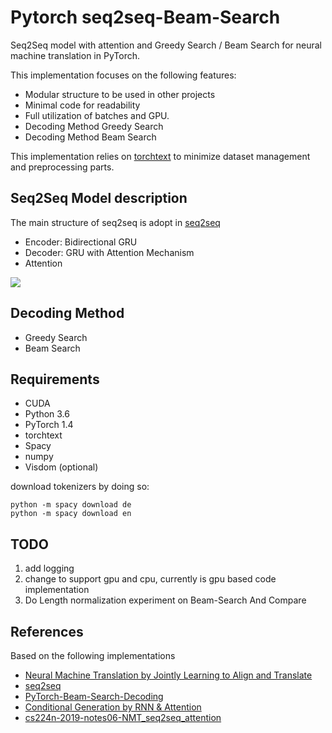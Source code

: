 # Pytorch seq2seq-Beam-Search
Seq2Seq model with attention and Greedy Search / Beam Search for neural machine translation in PyTorch.

This implementation focuses on the following features:

- Modular structure to be used in other projects
- Minimal code for readability
- Full utilization of batches and GPU.
- Decoding Method Greedy Search
- Decoding Method Beam Search

This implementation relies on [torchtext](https://github.com/pytorch/text) to minimize dataset management and preprocessing parts.

## Seq2Seq Model description
The main structure of seq2seq is adopt in [seq2seq](https://github.com/keon/seq2seq)
* Encoder: Bidirectional GRU
* Decoder: GRU with Attention Mechanism
* Attention

![](http://www.wildml.com/wp-content/uploads/2015/12/Screen-Shot-2015-12-30-at-1.16.08-PM.png)

## Decoding Method
* Greedy Search
* Beam Search

## Requirements

* CUDA
* Python 3.6
* PyTorch 1.4
* torchtext
* Spacy
* numpy
* Visdom (optional)

download tokenizers by doing so:
```
python -m spacy download de
python -m spacy download en
```

## TODO
1. add logging
2. change to support gpu and cpu, currently is gpu based code implementation
3. Do Length normalization experiment on Beam-Search And Compare

## References
Based on the following implementations
* [Neural Machine Translation by Jointly Learning to Align and Translate](https://arxiv.org/abs/1409.0473)
* [seq2seq](https://github.com/keon/seq2seq)
* [PyTorch-Beam-Search-Decoding](https://github.com/budzianowski/PyTorch-Beam-Search-Decoding)
* [Conditional Generation by RNN & Attention](https://www.youtube.com/watch?v=f1KUUz7v8g4)
* [cs224n-2019-notes06-NMT_seq2seq_attention](https://web.stanford.edu/class/cs224n/readings/cs224n-2019-notes06-NMT_seq2seq_attention.pdf)

